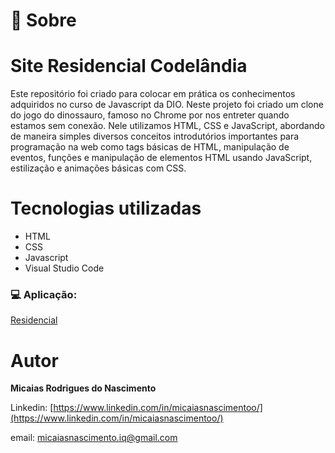 
# 📝 Sobre 

# Site Residencial Codelândia

Este repositório foi criado para colocar em prática os conhecimentos adquiridos no curso de Javascript da DIO.
Neste projeto foi criado um clone do jogo do dinossauro, famoso no Chrome por nos entreter quando estamos sem conexão. Nele utilizamos HTML,
CSS e JavaScript, abordando de maneira simples diversos conceitos introdutórios importantes para programação na web como tags básicas de HTML, manipulação de eventos,
funções e manipulação de elementos HTML usando JavaScript, estilização e animações básicas com CSS.


# Tecnologias utilizadas

* HTML
* CSS 
* Javascript
* Visual Studio Code

### 


### 💻 Aplicação:
[Residencial](https://iamparadigm.github.io/projetoResidencial/)


# Autor

<b> Micaias Rodrigues do Nascimento</b>

Linkedin: [https://www.linkedin.com/in/micaiasnascimentoo/](https://www.linkedin.com/in/micaiasnascimentoo/)

email: [micaiasnascimento.iq@gmail.com](mailto:micaiasnascimento.iq@gmail.com)
